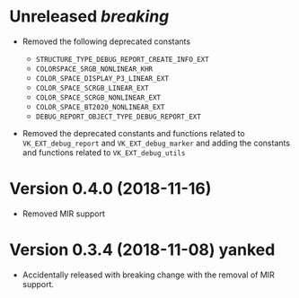 # Unreleased *breaking*

- Removed the following deprecated constants
    +   `STRUCTURE_TYPE_DEBUG_REPORT_CREATE_INFO_EXT`
    +   `COLORSPACE_SRGB_NONLINEAR_KHR`
    +   `COLOR_SPACE_DISPLAY_P3_LINEAR_EXT`
    +   `COLOR_SPACE_SCRGB_LINEAR_EXT`
    +   `COLOR_SPACE_SCRGB_NONLINEAR_EXT`
    +   `COLOR_SPACE_BT2020_NONLINEAR_EXT`
    +   `DEBUG_REPORT_OBJECT_TYPE_DEBUG_REPORT_EXT`

- Removed the deprecated constants and functions related to `VK_EXT_debug_report` and `VK_EXT_debug_marker` and adding the constants and functions related to `VK_EXT_debug_utils`

# Version 0.4.0 (2018-11-16)

- Removed MIR support

# Version 0.3.4 (2018-11-08) **yanked**

- Accidentally released with breaking change with the removal of MIR support.
